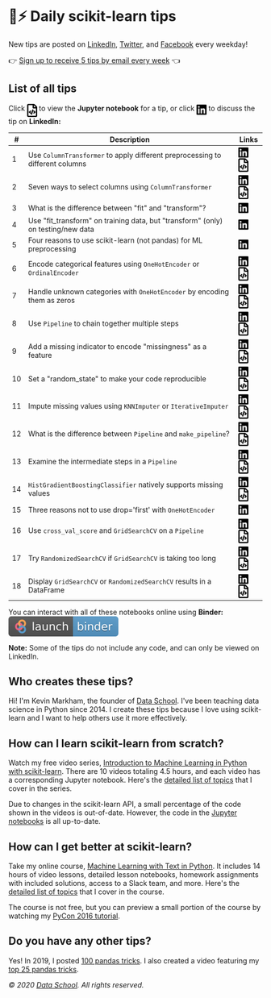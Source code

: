 # 🤖⚡ Daily scikit-learn tips

New tips are posted on [LinkedIn](https://www.linkedin.com/in/justmarkham/), [Twitter](https://twitter.com/justmarkham), and [Facebook](https://www.facebook.com/DataScienceSchool/) every weekday!

👉 [Sign up to receive 5 tips by email every week](https://scikit-learn.tips) 👈

## List of all tips

Click <img src="icons/nb.svg" width="20px" align="top"> to view the **Jupyter notebook** for a tip, or click <img src="icons/in.svg" width="20px" align="top"> to discuss the tip on **LinkedIn:**

\# | Description | Links
--- | --- | ---
1 | Use `ColumnTransformer` to apply different preprocessing to different columns | <a href="https://www.linkedin.com/posts/justmarkham_sklearntips-machinelearning-python-activity-6645311881470885889-F-dm/"><img src="icons/in.svg" width="20px" align="top" title="Discuss"></a> <a href="notebooks/01_column_transformer.ipynb"><img src="icons/nb.svg" width="20px" align="top" title="View code"></a>
2 | Seven ways to select columns using `ColumnTransformer` | <a href="https://www.linkedin.com/posts/justmarkham_sklearntips-machinelearning-python-activity-6645666737507352576-J3fh/"><img src="icons/in.svg" width="20px" align="top" title="Discuss"></a> <a href="notebooks/02_select_columns.ipynb"><img src="icons/nb.svg" width="20px" align="top" title="View code"></a>
3 | What is the difference between "fit" and "transform"? | <a href="https://www.linkedin.com/posts/justmarkham_sklearntips-machinelearning-python-activity-6646039996639825920-DwUd/"><img src="icons/in.svg" width="20px" align="top" title="Discuss"></a>
4 | Use "fit_transform" on training data, but "transform" (only) on testing/new data | <a href="https://www.linkedin.com/posts/justmarkham_sklearntips-machinelearning-python-activity-6646386464672272385-hGk2/"><img src="icons/in.svg" width="20px" align="top" title="Discuss"></a>
5 | Four reasons to use scikit-learn (not pandas) for ML preprocessing | <a href="https://www.linkedin.com/posts/justmarkham_sklearntips-machinelearning-python-activity-6646739773820059648-CfMc/"><img src="icons/in.svg" width="20px" align="top" title="Discuss"></a>
6 | Encode categorical features using `OneHotEncoder` or `OrdinalEncoder` | <a href="https://www.linkedin.com/posts/justmarkham_sklearntips-machinelearning-python-activity-6647897085251239936-w587/"><img src="icons/in.svg" width="20px" align="top" title="Discuss"></a> <a href="notebooks/06_encode_categorical_features.ipynb"><img src="icons/nb.svg" width="20px" align="top" title="View code"></a>
7 | Handle unknown categories with `OneHotEncoder` by encoding them as zeros | <a href="https://www.linkedin.com/posts/justmarkham_sklearntips-machinelearning-python-activity-6648203250950553600-IpGr/"><img src="icons/in.svg" width="20px" align="top" title="Discuss"></a> <a href="notebooks/07_handle_unknown_categories.ipynb"><img src="icons/nb.svg" width="20px" align="top" title="View code"></a>
8 | Use `Pipeline` to chain together multiple steps | <a href="https://www.linkedin.com/posts/justmarkham_sklearntips-machinelearning-python-activity-6648570918979325952-vrWw/"><img src="icons/in.svg" width="20px" align="top" title="Discuss"></a> <a href="notebooks/08_pipeline.ipynb"><img src="icons/nb.svg" width="20px" align="top" title="View code"></a>
9 | Add a missing indicator to encode "missingness" as a feature | <a href="https://www.linkedin.com/posts/justmarkham_sklearntips-machinelearning-python-activity-6648932419095322624-hH5F/"><img src="icons/in.svg" width="20px" align="top" title="Discuss"></a> <a href="notebooks/09_add_missing_indicator.ipynb"><img src="icons/nb.svg" width="20px" align="top" title="View code"></a>
10 | Set a "random_state" to make your code reproducible | <a href="https://www.linkedin.com/posts/justmarkham_sklearntips-machinelearning-python-activity-6649289189365989376-8QbM/"><img src="icons/in.svg" width="20px" align="top" title="Discuss"></a> <a href="notebooks/10_random_state.ipynb"><img src="icons/nb.svg" width="20px" align="top" title="View code"></a>
11 | Impute missing values using `KNNImputer` or `IterativeImputer` | <a href="https://www.linkedin.com/posts/justmarkham_sklearntips-machinelearning-python-activity-6650374643419090944-GHyR/"><img src="icons/in.svg" width="20px" align="top" title="Discuss"></a> <a href="notebooks/11_new_imputers.ipynb"><img src="icons/nb.svg" width="20px" align="top" title="View code"></a>
12 | What is the difference between `Pipeline` and `make_pipeline`? | <a href="https://www.linkedin.com/posts/justmarkham_sklearntips-machinelearning-python-activity-6650753557052088320-cEJB/"><img src="icons/in.svg" width="20px" align="top" title="Discuss"></a> <a href="notebooks/12_pipeline_vs_make_pipeline.ipynb"><img src="icons/nb.svg" width="20px" align="top" title="View code"></a>
13 | Examine the intermediate steps in a `Pipeline` | <a href="https://www.linkedin.com/posts/justmarkham_sklearntips-machinelearning-python-activity-6651109694704279553-K-xY/"><img src="icons/in.svg" width="20px" align="top" title="Discuss"></a> <a href="notebooks/13_examine_pipeline_steps.ipynb"><img src="icons/nb.svg" width="20px" align="top" title="View code"></a>
14 | `HistGradientBoostingClassifier` natively supports missing values | <a href="https://www.linkedin.com/posts/justmarkham_sklearntips-machinelearning-python-activity-6651478075181711360-oyoW/"><img src="icons/in.svg" width="20px" align="top" title="Discuss"></a> <a href="notebooks/14_handle_missing_values.ipynb"><img src="icons/nb.svg" width="20px" align="top" title="View code"></a>
15 | Three reasons not to use drop='first' with `OneHotEncoder` | <a href="https://www.linkedin.com/posts/justmarkham_sklearntips-machinelearning-python-activity-6651812212270788609-lhE1/"><img src="icons/in.svg" width="20px" align="top" title="Discuss"></a>
16 | Use `cross_val_score` and `GridSearchCV` on a `Pipeline` | <a href="https://www.linkedin.com/posts/justmarkham_sklearntips-machinelearning-python-activity-6652964623681142786-x34T/"><img src="icons/in.svg" width="20px" align="top" title="Discuss"></a> <a href="notebooks/16_pipeline_cross_validation.ipynb"><img src="icons/nb.svg" width="20px" align="top" title="View code"></a>
17 | Try `RandomizedSearchCV` if `GridSearchCV` is taking too long | <a href="https://www.linkedin.com/posts/justmarkham_sklearntips-machinelearning-python-activity-6653289531778887680-5YA1/"><img src="icons/in.svg" width="20px" align="top" title="Discuss"></a> <a href="notebooks/17_randomized_search.ipynb"><img src="icons/nb.svg" width="20px" align="top" title="View code"></a>
18 | Display `GridSearchCV` or `RandomizedSearchCV` results in a DataFrame | <a href="https://www.linkedin.com/posts/justmarkham_sklearntips-pandas-machinelearning-activity-6653654769267208192-h5qv/"><img src="icons/in.svg" width="20px" align="top" title="Discuss"></a> <a href="notebooks/18_hyperparameter_search_results.ipynb"><img src="icons/nb.svg" width="20px" align="top" title="View code"></a>

You can interact with all of these notebooks online using **Binder:** <a href="https://mybinder.org/v2/gh/justmarkham/scikit-learn-tips/master?filepath=notebooks%2F"><img src="icons/binder.svg" align="top"></a>

**Note:** Some of the tips do not include any code, and can only be viewed on LinkedIn.

## Who creates these tips?

Hi! I'm Kevin Markham, the founder of [Data School](https://www.dataschool.io). I've been teaching data science in Python since 2014. I create these tips because I love using scikit-learn and I want to help others use it more effectively.

## How can I learn scikit-learn from scratch?

Watch my free video series, [Introduction to Machine Learning in Python with scikit-learn](https://www.youtube.com/playlist?list=PL5-da3qGB5ICeMbQuqbbCOQWcS6OYBr5A). There are 10 videos totaling 4.5 hours, and each video has a corresponding Jupyter notebook. Here's the [detailed list of topics](https://github.com/justmarkham/scikit-learn-videos#table-of-contents) that I cover in the series.

Due to changes in the scikit-learn API, a small percentage of the code shown in the videos is out-of-date. However, the code in the [Jupyter notebooks](https://github.com/justmarkham/scikit-learn-videos) is all up-to-date.

## How can I get better at scikit-learn?

Take my online course, [Machine Learning with Text in Python](https://www.dataschool.io/learn/). It includes 14 hours of video lessons, detailed lesson notebooks, homework assignments with included solutions, access to a Slack team, and more. Here's the [detailed list of topics](https://www.dataschool.io/learn/#courseoutline) that I cover in the course.

The course is not free, but you can preview a small portion of the course by watching my [PyCon 2016 tutorial](https://www.youtube.com/watch?v=ZiKMIuYidY0&list=PL5-da3qGB5ICeMbQuqbbCOQWcS6OYBr5A&index=10).

## Do you have any other tips?

Yes! In 2019, I posted [100 pandas tricks](https://www.dataschool.io/python-pandas-tips-and-tricks/). I also created a video featuring my [top 25 pandas tricks](https://www.dataschool.io/python-pandas-tricks/).

*© 2020 [Data School](https://www.dataschool.io). All rights reserved.*
